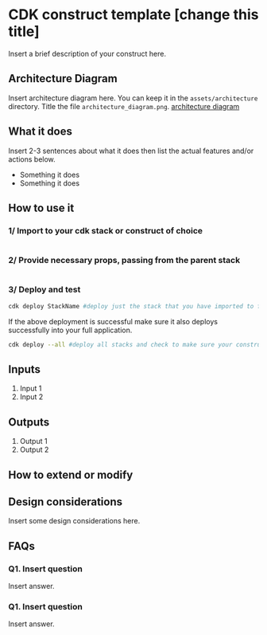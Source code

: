 # CDK construct template [change this title]

Insert a brief description of your construct here.

## Architecture Diagram

Insert architecture diagram here. You can keep it in the `assets/architecture` directory. Title the file `architecture_diagram.png`.
[architecture diagram](./assets/architecture/architecture_diagram.png)

## What it does

Insert 2-3 sentences about what it does then list the actual features and/or actions below.

- Something it does
- Something it does

## How to use it

### 1/ Import to your cdk stack or construct of choice

```typescript

```

### 2/ Provide necessary props, passing from the parent stack

```typescript

```

### 3/ Deploy and test

```sh
cdk deploy StackName #deploy just the stack that you have imported to first
```

If the above deployment is successful make sure it also deploys successfully into your full application.

```sh
cdk deploy --all #deploy all stacks and check to make sure your construct deploy successfully
```

## Inputs

1. Input 1
2. Input 2

## Outputs

1. Output 1
2. Output 2

## How to extend or modify

## Design considerations

Insert some design considerations here.

## FAQs

### Q1. Insert question

Insert answer.

### Q1. Insert question

Insert answer.
